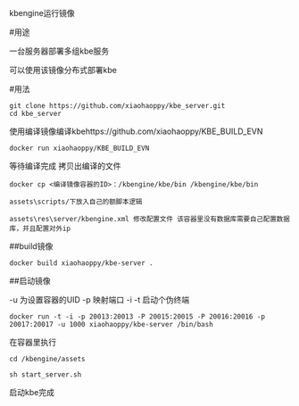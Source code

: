 ﻿kbengine运行镜像

#用途

 一台服务器部署多组kbe服务  
  
 可以使用该镜像分布式部署kbe
 
 #用法

 
 ```
 git clone https://github.com/xiaohaoppy/kbe_server.git
 cd kbe_server
 
 ```
 使用编译镜像编译kbehttps://github.com/xiaohaoppy/KBE_BUILD_EVN   
 
 ```
 docker run xiaohaoppy/KBE_BUILD_EVN
 
 ```
 
 
 等待编译完成 拷贝出编译的文件
 
 ```
 docker cp <编译镜像容器的ID>：/kbengine/kbe/bin /kbengine/kbe/bin
 
 ```
 
 ```
 assets\scripts/下放入自己的额脚本逻辑
 
 assets\res\server/kbengine.xml 修改配置文件 该容器里没有数据库需要自己配置数据库，并且配置对外ip
 ```
 
 ##build镜像
 
 ```
 docker build xiaohaoppy/kbe-server .
 ```
 
 ##启动镜像
 
 -u 为设置容器的UID -p 映射端口  -i -t 启动个伪终端
 
 ```
 docker run -t -i -p 20013:20013 -P 20015:20015 -P 20016:20016 -p 20017:20017 -u 1000 xiaohaoppy/kbe-server /bin/bash
 
 ```
 在容器里执行
 ```
 cd /kbengine/assets
 
 sh start_server.sh
 ```
 
启动kbe完成